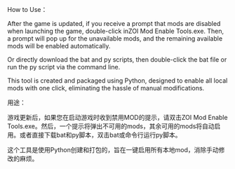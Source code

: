 How to Use：

After the game is updated, if you receive a prompt that mods are disabled when launching the game, double-click inZOI Mod Enable Tools.exe. Then, a prompt will pop up for the unavailable mods, and the remaining available mods will be enabled automatically.

Or directly download the bat and py scripts, then double-click the bat file or run the py script via the command line.

This tool is created and packaged using Python, designed to enable all local mods with one click, eliminating the hassle of manual modifications.



用途：

游戏更新后，如果您在启动游戏时收到禁用MOD的提示，请双击ZOI Mod Enable Tools.exe。然后，一个提示将弹出不可用的mods，其余可用的mods将自动启用。或者直接下载bat和py脚本，双击bat或命令行运行py脚本。

这个工具是使用Python创建和打包的，旨在一键启用所有本地mod，消除手动修改的麻烦。
